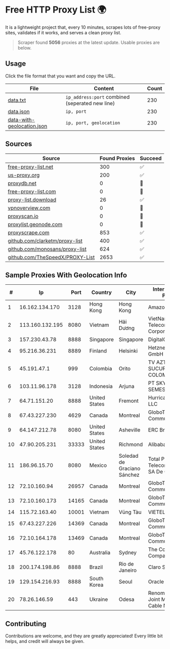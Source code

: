 
# Free HTTP Proxy List 🌍

It is a lightweight project that, every 10 minutes, scrapes lots of free-proxy sites, validates if it works, and serves a clean proxy list.


> Scraper found **5056** proxies at the latest update. Usable proxies are below.

## Usage

Click the file format that you want and copy the URL.


|File|Content|Count|
|----|-------|-----|
|[data.txt](https://raw.githubusercontent.com/themiralay/Proxy-List-World/master/data.txt)|`ip_address:port` combined (seperated new line)|230|
|[data.json](https://raw.githubusercontent.com/themiralay/Proxy-List-World/master/data.json)|`ip, port`|230|
|[data-with-geolocation.json](https://raw.githubusercontent.com/themiralay/Proxy-List-World/master/data-with-geolocation.json)|`ip, port, geolocation`|230|

## Sources

|Source|Found Proxies|Succeed|
|------|-------------|-------|
|[free-proxy-list.net](https://free-proxy-list.net)|300|✅|
|[us-proxy.org](https://www.us-proxy.org)|200|✅|
|[proxydb.net](http://proxydb.net)|0|🚫|
|[free-proxy-list.com](https://free-proxy-list.com/?page=&port=&type%5B%5D=http&type%5B%5D=https&up_time=0&search=Search)|0|🚫|
|[proxy-list.download](https://www.proxy-list.download/HTTP)|26|✅|
|[vpnoverview.com](https://vpnoverview.com/privacy/anonymous-browsing/free-proxy-servers)|0|🚫|
|[proxyscan.io](https://www.proxyscan.io)|0|🚫|
|[proxylist.geonode.com](https://proxylist.geonode.com/api/proxy-list?limit=300&page=1&sort_by=lastChecked&sort_type=desc&protocols=http,https)|0|🚫|
|[proxyscrape.com](https://api.proxyscrape.com/v2/?request=displayproxies&protocol=http&timeout=10000&country=all&ssl=all&anonymity=all)|853|✅|
|[github.com/clarketm/proxy-list](https://raw.githubusercontent.com/clarketm/proxy-list/master/proxy-list-raw.txt)|400|✅|
|[github.com/monosans/proxy-list](https://raw.githubusercontent.com/monosans/proxy-list/main/proxies/http.txt)|624|✅|
|[github.com/TheSpeedX/PROXY-List](https://raw.githubusercontent.com/TheSpeedX/PROXY-List/master/http.txt)|2653|✅|


## Sample Proxies With Geolocation Info

|#|Ip|Port|Country|City|Internet Service Provider|
|-|--|----|-------|----|-------------------------|
|1|16.162.134.170|3128|Hong Kong|Hong Kong|Amazon.com|
|2|113.160.132.195|8080|Vietnam|Hải Dương|VietNam Post and Telecom Corporation|
|3|157.230.43.78|8888|Singapore|Singapore|DigitalOcean, LLC|
|4|95.216.36.231|8889|Finland|Helsinki|Hetzner Online GmbH|
|5|45.191.47.1|999|Colombia|Orito|TV AZTECA SUCURSAL COLOMBIA|
|6|103.11.96.178|3128|Indonesia|Arjuna|PT SKYLINE SEMESTA|
|7|64.71.151.20|8888|United States|Fremont|Hurricane Electric LLC|
|8|67.43.227.230|4629|Canada|Montreal|GloboTech Communications|
|9|64.147.212.78|8080|United States|Asheville|ERC Broadband|
|10|47.90.205.231|33333|United States|Richmond|Alibaba.com LLC|
|11|186.96.15.70|8080|Mexico|Soledad de Graciano Sánchez|Total Play Telecomunicaciones SA De CV|
|12|72.10.160.94|26957|Canada|Montreal|GloboTech Communications|
|13|72.10.160.173|14165|Canada|Montreal|GloboTech Communications|
|14|115.72.163.40|10001|Vietnam|Vũng Tàu|VIETELmetro|
|15|67.43.227.226|14369|Canada|Montreal|GloboTech Communications|
|16|72.10.164.178|13469|Canada|Montreal|GloboTech Communications|
|17|45.76.122.178|80|Australia|Sydney|The Constant Company|
|18|200.174.198.86|8888|Brazil|Rio de Janeiro|Claro S.A|
|19|129.154.216.93|8888|South Korea|Seoul|Oracle Corporation|
|20|78.26.146.59|443|Ukraine|Odesa|Renome-Service: Joint Multimedia Cable Network|



## Contributing

Contributions are welcome, and they are greatly appreciated! Every
little bit helps, and credit will always be given.

